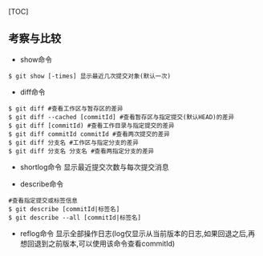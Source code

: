 [TOC]
## 考察与比较
- show命令  

```
$ git show [-times] 显示最近几次提交对象(默认一次)
```
- diff命令

```
$ git diff #查看工作区与暂存区的差异
$ git diff --cached [commitId] #查看暂存区与指定提交(默认HEAD)的差异
$ git diff [commitId) #查看工作目录与指定提交的差异
$ git diff commitId commitId #查看两次提交的差异
$ git diff 分支名 #工作区与指定分支的差异
$ git diff 分支名 分支名 #查看两指定分支的差异 
``` 
- shortlog命令
	显示最近提交次数与每次提交消息

- describe命令

```
#查看指定提交或标签信息
$ git describe [commitId|标签名]
$ git describe --all [commitId|标签名]
```
- reflog命令
显示全部操作日志(log仅显示从当前版本的日志,如果回退之后,再想回退到之前版本,可以使用该命令查看commitId)

